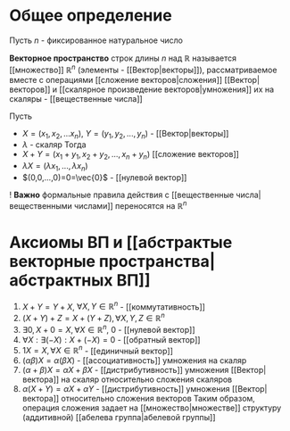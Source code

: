 # Общее определение
Пусть $n$ - фиксированное натуральное число 

**Векторное пространство** строк длины $n$ над $\mathbb{R}$ называется [[множество]] $\mathbb{R}^n$ (элементы - [[Вектор|векторы]]), рассматриваемое вместе с операциями [[сложение векторов|сложения]] [[Вектор|векторов]] и [[скалярное произведение векторов|умножения]] их на скаляры - [[вещественные числа]]

Пусть
- $X=(x_1, x_2, ... x_n)$, $Y=(y_1,y_2,...,y_n)$ - [[Вектор|векторы]]
- $\lambda$ - скаляр
Тогда
- $X+Y=(x_1+y_1,x_2+y_2,...,x_n+y_n)$ [[сложение векторов]]
- $\lambda X=(\lambda x_1, ..., \lambda x_n)$ 
- $(0,0,...,0)=0=\vec{0}$ - [[нулевой вектор]]

! **Важно** формальные правила действия с [[вещественные числа|вещественными числами]] переносятся на $\mathbb{R}^n$ 

# Аксиомы ВП и [[абстрактые векторные пространства|абстрактных ВП]] 
1. $X+Y=Y+X$, $\forall X,Y \in \mathbb{R}^n$ - [[коммутативность]]
2. $(X+Y)+Z=X+(Y+Z),\forall X,Y,Z \in \mathbb{R}^n$ 
3. $\exists 0, X+0=X, \forall X \in \mathbb{R}^n$, $0$ - [[нулевой вектор]]
4. $\forall X: \exists (-X): X+(-X)=0$ - [[обратный вектор]]
5. $1X=X,\forall X \in \mathbb{R}^n$ - [[единичный вектор]] 
6. $(\alpha \beta)X=\alpha(\beta X)$ -  [[ассоциативность]] умножения на скаляр
7. $(\alpha + \beta)X=\alpha X + \beta X$ - [[дистрибутивность]] умножения [[Вектор|вектора]] на скаляр относительно сложения скаляров
8. $\alpha(X+Y)=\alpha X + \alpha Y$ - [[дистрибутивность]] умножения [[Вектор|вектора]] относительно сложения векторов
Таким образом, операция сложения задает на [[множество|множестве]] структуру (аддитивной) [[абелева группа|абелевой группы]]
